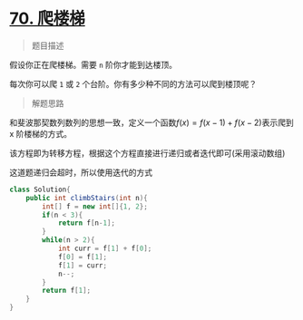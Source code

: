 # [70. 爬楼梯](https://leetcode.cn/problems/climbing-stairs/)

> 题目描述

假设你正在爬楼梯。需要 `n` 阶你才能到达楼顶。

每次你可以爬 `1` 或 `2` 个台阶。你有多少种不同的方法可以爬到楼顶呢？

> 解题思路

和斐波那契数列数列的思想一致，定义一个函数$f(x) = f(x-1) + f(x-2)$表示爬到 x 阶楼梯的方式。

该方程即为转移方程，根据这个方程直接进行递归或者迭代即可(采用滚动数组)

这道题递归会超时，所以使用迭代的方式

```java
class Solution{
    public int climbStairs(int n){
        int[] f = new int[]{1, 2};
        if(n < 3){
            return f[n-1];
        }
        while(n > 2){
            int curr = f[1] + f[0];
            f[0] = f[1];
            f[1] = curr;
            n--;
        }
        return f[1];
    }
}
```

